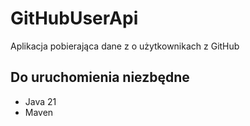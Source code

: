 # GitHubUserApi
Aplikacja pobierająca dane z o użytkownikach z GitHub

## Do uruchomienia niezbędne
- Java 21
- Maven
